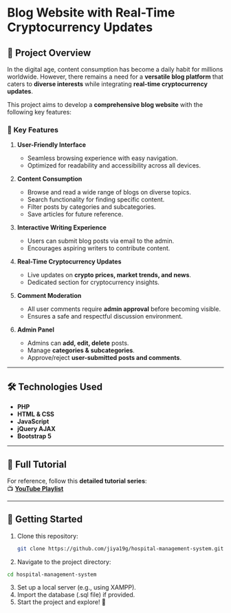 # Blog Website with Real-Time Cryptocurrency Updates

## 📌 Project Overview
In the digital age, content consumption has become a daily habit for millions worldwide. However, there remains a need for a **versatile blog platform** that caters to **diverse interests** while integrating **real-time cryptocurrency updates**.  

This project aims to develop a **comprehensive blog website** with the following key features:  

### 🔹 **Key Features**
1. **User-Friendly Interface**  
   - Seamless browsing experience with easy navigation.  
   - Optimized for readability and accessibility across all devices.  

2. **Content Consumption**  
   - Browse and read a wide range of blogs on diverse topics.  
   - Search functionality for finding specific content.  
   - Filter posts by categories and subcategories.  
   - Save articles for future reference.  

3. **Interactive Writing Experience**  
   - Users can submit blog posts via email to the admin.  
   - Encourages aspiring writers to contribute content.  

4. **Real-Time Cryptocurrency Updates**  
   - Live updates on **crypto prices, market trends, and news**.  
   - Dedicated section for cryptocurrency insights.  

5. **Comment Moderation**  
   - All user comments require **admin approval** before becoming visible.  
   - Ensures a safe and respectful discussion environment.  

6. **Admin Panel**  
   - Admins can **add, edit, delete** posts.  
   - Manage **categories & subcategories**.  
   - Approve/reject **user-submitted posts and comments**.  


---

## 🛠️ Technologies Used
- **PHP**  
- **HTML & CSS**  
- **JavaScript**  
- **jQuery AJAX**  
- **Bootstrap 5**  

---

## 📖 Full Tutorial  
For reference, follow this **detailed tutorial series**:  
📺 **[YouTube Playlist](https://www.youtube.com/playlist?list=PL2WFgdVk-usFBEBfk6TVrlHyyaFg0Z1Kg)**  

---

## 🚀 Getting Started
1. Clone this repository:
   ```bash
   git clone https://github.com/jiya19g/hospital-management-system.git

2. Navigate to the project directory:
```bash
cd hospital-management-system
```
3. Set up a local server (e.g., using XAMPP).
4. Import the database (.sql file) if provided.
5. Start the project and explore! 🚀
